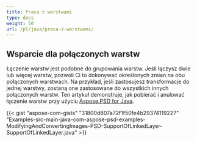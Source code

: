 ```yaml
---
title: Praca z warstwami
type: docs
weight: 50
url: /pl/java/praca-z-warstwami/
---
```



## **Wsparcie dla połączonych warstw**
Łączenie warstw jest podobne do grupowania warstw. Jeśli łączysz dwie lub więcej warstw, pozwoli Ci to dokonywać określonych zmian na obu połączonych warstwach. Na przykład, jeśli zastosujesz transformacje do jednej warstwy, zostaną one zastosowane do wszystkich innych połączonych warstw. Ten artykuł demonstruje, jak pobierać i anulować łączenie warstw przy użyciu [Aspose.PSD for Java](https://products.aspose.com/psd/java).



{{< gist "aspose-com-gists" "31800d807a72f1f50fe4b29374119227" "Examples-src-main-java-com-aspose-psd-examples-ModifyingAndConvertingImages-PSD-SupportOfLinkedLayer-SupportOfLinkedLayer.java" >}}


